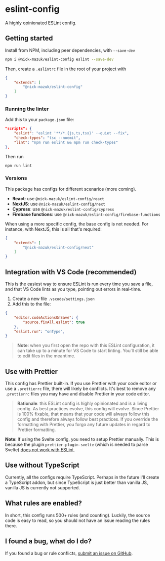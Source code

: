 # eslint-config

A highly opinionated ESLint config.

## Getting started

Install from NPM, including peer dependencies, with `--save-dev`

```bash
npm i @nick-mazuk/eslint-config eslint --save-dev
```

Then, create a `.eslintrc` file in the root of your project with

```json
{
    "extends": [
        "@nick-mazuk/eslint-config"
    ]
}
```

### Running the linter

Add this to your `package.json` file:

```json
"scripts": {
    "eslint": "eslint '**/*.{js,ts,tsx}' --quiet --fix",
    "check-types": "tsc --noemit",
    "lint": "npm run eslint && npm run check-types"
},
```

Then run

```bash
npm run lint
```

### Versions

This package has configs for different scenarios (more coming).

- **React**: use `@nick-mazuk/eslint-config/react`
- **NextJS**: use `@nick-mazuk/eslint-config/next`
- **Cypress**: use `@nick-mazuk/eslint-config/cypress`
- **Firebase functions**: use `@nick-mazuk/eslint-config/firebase-functions`

When using a more specific config, the base config is not needed. For instance, with NextJS, this is all that's required:

```json
{
    "extends": [
        "@nick-mazuk/eslint-config/next"
    ]
}
```

## Integration with VS Code (recommended)

This is the easiest way to ensure ESLint is run every time you save a file, and that VS Code lints as you type, pointing out errors in real-time.

1. Create a new file `.vscode/settings.json`
2. Add this to the file:

```json
{
    "editor.codeActionsOnSave": {
        "source.fixAll.eslint": true
    },
    "eslint.run": "onType",
}
```

> **Note**: when you first open the repo with this ESLint configuration, it can take up to a minute for VS Code to start linting. You'll still be able to edit files in the meantime.

## Use with Prettier

This config has Prettier built-in. If you use Prettier with your code editor or use a `.prettierrc` file, there will likely be conflicts. It's best to remove any `.prettierrc` files you may have and disable Prettier in your code editor.

> **Rationale**: this ESLint config is highly opinionated and is a living config. As best practices evolve, this config will evolve. Since Prettier is 100% fixable, that means that your code will always follow this config and therefore always follow best practices. If you override the formatting with Prettier, you forgo any future updates in regard to Prettier formatting.

**Note**: If using the Svelte config, you need to setup Prettier manually. This is because the plugin `prettier-plugin-svelte` (which is needed to parse Svelte) [does not work with ESLint](https://github.com/sveltejs/prettier-plugin-svelte/issues/57).


## Use without TypeScript

Currently, all the configs require TypeScript. Perhaps in the future I'll create a TypeScript addon, but since TypeScript is just better than vanilla JS, vanilla JS is currently not supported.

## What rules are enabled?

In short, this config runs 500+ rules (and counting). Luckily, the source code is easy to read, so you should not have an issue reading the rules there.

## I found a bug, what do I do?

If you found a bug or rule conflicts, [submit an issue on GitHub](https://github.com/Nick-Mazuk/eslint-config/issues).
